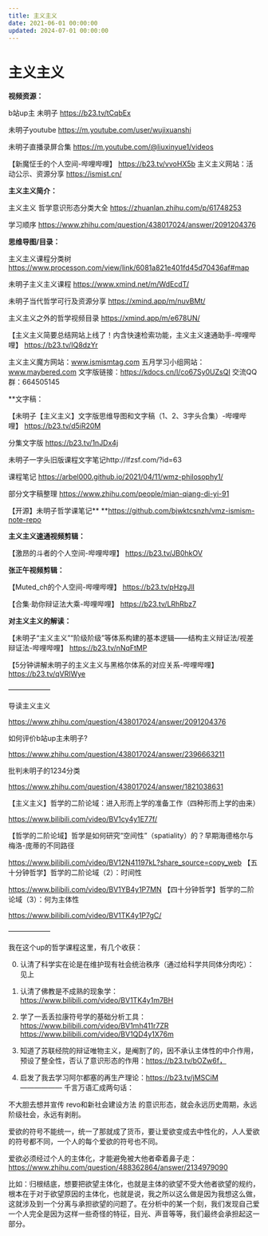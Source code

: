 ```yaml
---
title: 主义主义
date: 2021-06-01 00:00:00
updated: 2024-07-01 00:00:00
---
```



# 主义主义

**视频资源：**

b站up主 未明子 https://b23.tv/tCqbEx

未明子youtube https://m.youtube.com/user/wujixuanshi

未明子直播录屏合集 https://m.youtube.com/@liuxinyue1/videos

【新魔怔壬的个人空间-哔哩哔哩】 https://b23.tv/vvoHX5b
主义主义网站：活动公示、资源分享 https://ismist.cn/

**主义主义简介：**

主义主义 哲学意识形态分类大全 https://zhuanlan.zhihu.com/p/61748253

学习顺序 https://www.zhihu.com/question/438017024/answer/2091204376

**思维导图/目录：**

主义主义课程分类树 https://www.processon.com/view/link/6081a821e401fd45d70436af#map

未明子主义主义课程 https://www.xmind.net/m/WdEcdT/

未明子当代哲学可行及资源分享 https://xmind.app/m/nuvBMt/

主义主义之外的哲学视频目录 https://xmind.app/m/e678UN/

【主义主义简要总结网站上线了！内含快速检索功能，主义主义速通助手-哔哩哔哩】 https://b23.tv/IQ8dzYr

主义主义魔方网站：www.ismismtag.com
五月学习小组网站：www.maybered.com
文字版链接：https://kdocs.cn/l/co67Sy0UZsQI
交流QQ群：664505145

**文字稿：


【未明子【主义主义】文字版思维导图和文字稿（1、2、3字头合集）-哔哩哔哩】 https://b23.tv/d5iR20M

分集文字版 https://b23.tv/1nJDx4j

未明子一字头旧版课程文字笔记http://lfzsf.com/?id=63

课程笔记 https://arbel000.github.io/2021/04/11/wmz-philosophy1/

部分文字稿整理 https://www.zhihu.com/people/mian-qiang-di-yi-91

【开源】未明子哲学课笔记** **https://github.com/bjwktcsnzh/vmz-ismism-note-repo

**主义主义速通视频剪辑：**

【激昂的斗者的个人空间-哔哩哔哩】 https://b23.tv/JB0hkOV

**张正午视频剪辑：**

【Muted_ch的个人空间-哔哩哔哩】 https://b23.tv/pHzgJlI

【合集·助你辩证法大乘-哔哩哔哩】 https://b23.tv/LRhRbz7

**对主义主义的解读：**

【未明子“主义主义”“阶级阶级”等体系构建的基本逻辑——结构主义辩证法/视差辩证法-哔哩哔哩】 https://b23.tv/nNqFtMP

【5分钟讲解未明子的主义主义与黑格尔体系的对应关系-哔哩哔哩】 https://b23.tv/qVRIWye

——————

导读主义主义

https://www.zhihu.com/question/438017024/answer/2091204376

如何评价b站up主未明子?

https://www.zhihu.com/question/438017024/answer/2396663211

批判未明子的1234分类

https://www.zhihu.com/question/438017024/answer/1821038631

【主义主义】哲学的二阶论域：进入形而上学的准备工作（四种形而上学的由来）

https://www.bilibili.com/video/BV1cy4y1E77f/

【哲学的二阶论域】哲学是如何研究“空间性”（spatiality）的？早期海德格尔与梅洛-庞蒂的不同路径

https://www.bilibili.com/video/BV12N41197kL?share_source=copy_web
【五十分钟哲学】哲学的二阶论域（2）：时间性

https://www.bilibili.com/video/BV1YB4y1P7MN
【四十分钟哲学】哲学的二阶论域（3）：何为主体性

https://www.bilibili.com/video/BV1TK4y1P7gC/

——————

我在这个up的哲学课程这里，有几个收获：

0. 认清了科学实在论是在维护现有社会统治秩序（通过给科学共同体分肉吃）：见上

1. 认清了佛教是不成熟的现象学：https://www.bilibili.com/video/BV1TK4y1m7BH
2. 学了一丢丢拉康符号学的基础分析工具：https://www.bilibili.com/video/BV1mh411r7ZR https://www.bilibili.com/video/BV1QD4y1X76m
3. 知道了苏联经院的辩证唯物主义，是阉割了的，因不承认主体性的中介作用，预设了整全性，否认了意识形态的作用：https://b23.tv/bOZw6f，

4. 启发了我去学习阿尔都塞的再生产理论：https://b23.tv/jMSCiM
——————
千言万语汇成两句话：

不大胆去想并宣传 revo和新社会建设方法 的意识形态，就会永远历史周期，永远阶级社会，永远有剥削。

爱欲的符号不能统一，统一了那就成了货币，要让爱欲变成去中性化的，人人爱欲的符号都不同，一个人的每个爱欲的符号也不同。

爱欲必须经过个人的主体化，才能避免被大他者牵着鼻子走：https://www.zhihu.com/question/488362864/answer/2134979090

比如：归根结底，想要把欲望主体化，也就是主体的欲望不受大他者欲望的规约，根本在于对于欲望原因的主体化，也就是说，我之所以这么做是因为我想这么做，这就涉及到一个分离与承担欲望的问题了。在分析中的某一个刻，我们发现自己爱一个人完全是因为这样一些奇怪的特征，目光、声音等等，我们最终会承担起这一部分。

